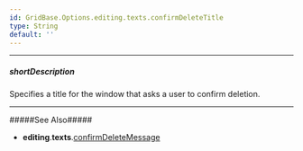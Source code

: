 ```yaml
---
id: GridBase.Options.editing.texts.confirmDeleteTitle
type: String
default: ''
---
```

---
##### shortDescription
Specifies a title for the window that asks a user to confirm deletion.

---
#####See Also#####
- **editing**.**texts**.[confirmDeleteMessage]({basewidgetpath}/Configuration/editing/texts/#confirmDeleteMessage)